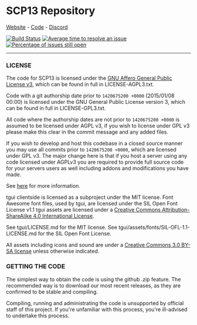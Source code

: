 # SCP13 Repository

[Website](https://scp.frosty.space) - [Code](https://github.com/frosty-dev/SS13-SCP13) - [Discord](https://discord.gg/5aXdgXv)

[![Build Status](https://travis-ci.com/frosty-dev/SS13-SCP13.svg?branch=experimental)](https://travis-ci.com/frosty-dev/SS13-SCP13)
[![Average time to resolve an issue](http://isitmaintained.com/badge/resolution/frosty-dev/ss13-scp13.svg)](http://isitmaintained.com/project/frosty-dev/ss13-scp13 "Average time to resolve an issue")
[![Percentage of issues still open](http://isitmaintained.com/badge/open/frosty-dev/ss13-scp13.svg)](http://isitmaintained.com/project/frosty-dev/ss13-scp13 "Percentage of issues still open")

---

### LICENSE
The code for SCP13 is licensed under the [GNU Affero General Public License v3](http://www.gnu.org/licenses/agpl.html), which can be found in full in LICENSE-AGPL3.txt.

Code with a git authorship date prior to `1420675200 +0000` (2015/01/08 00:00) is licensed under the GNU General Public License version 3, which can be found in full in LICENSE-GPL3.txt.

All code where the authorship dates are not prior to `1420675200 +0000` is assumed to be licensed under AGPL v3, if you wish to license under GPL v3 please make this clear in the commit message and any added files.

If you wish to develop and host this codebase in a closed source manner you may use all commits prior to `1420675200 +0000`, which are licensed under GPL v3.  The major change here is that if you host a server using any code licensed under AGPLv3 you are required to provide full source code for your servers users as well including addons and modifications you have made.

See [here](https://www.gnu.org/licenses/why-affero-gpl.html) for more information.

tgui clientside is licensed as a subproject under the MIT license.
Font Awesome font files, used by tgui, are licensed under the SIL Open Font License v1.1
tgui assets are licensed under a [Creative Commons Attribution-ShareAlike 4.0 International License](http://creativecommons.org/licenses/by-sa/4.0/).

See tgui/LICENSE.md for the MIT license.
See tgui/assets/fonts/SIL-OFL-1.1-LICENSE.md for the SIL Open Font License.

All assets including icons and sound are under a [Creative Commons 3.0 BY-SA license](http://creativecommons.org/licenses/by-sa/3.0/) unless otherwise indicated.

### GETTING THE CODE
The simplest way to obtain the code is using the github .zip feature.
The recommended way is to download our most recent releases, as they are confirmed to be stable and compiling.

Compiling, running and administrating the code is unsupported by official staff of this project. If you're unfamiliar with this process, you're ill-advised to undertake this process.
